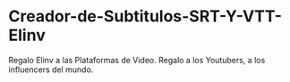 # Creador-de-Subtitulos-SRT-Y-VTT-Elinv
Regalo Elinv a las Plataformas de Video. Regalo a los Youtubers, a los influencers del mundo.
